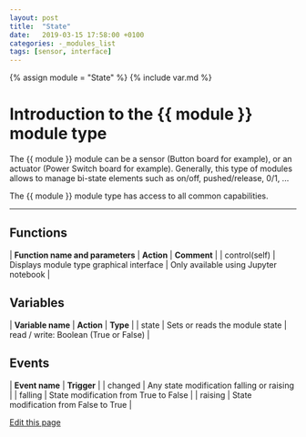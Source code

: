 ```yaml
---
layout: post
title:  "State"
date:   2019-03-15 17:58:00 +0100
categories: -_modules_list
tags: [sensor, interface]
---
```

{% assign module = "State" %}
{% include var.md %}

# Introduction to the {{ module }} module type

The {{ module }} module can be a sensor (Button board for example), or an actuator (Power Switch board for example). Generally, this type of modules allows to manage bi-state elements such as on/off, pushed/release, 0/1, ...

The {{ module }} module type has access to all common capabilities.

----

## Functions

| **Function name and parameters** | **Action** | **Comment** |
| control(self) | Displays module type graphical interface | Only available using Jupyter notebook |

## Variables

| **Variable name** | **Action** | **Type** |
| state | Sets or reads the module state | read / write: Boolean (True or False) |

## Events

| **Event name** | **Trigger** |
| changed | Any state modification falling or raising |
| falling | State modification from True to False |
| raising | State modification from False to True |

<div class="cust_edit_page"><a href="https://{{gh_path}}{{modules_path}}/state.md">Edit this page</a></div>
